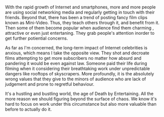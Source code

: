 

With the rapid growth of Internet and smartphones, more and more people are using social networking media and regularly getting in touch with their friends. Beyond that, there has been a trend of posting fancy film clips known as Mini-Video. Thus, they teach others through it, and benefit from it. Then some of them become popular when audience find them charming , attractive or even just entertaning. They grab people's attention inorder to get further potiential concerns.

As far as I'm concerned, the long-term impact of Internet celebrities is anxious, which means I take the opposite view. They shot  and decroate films attempting to get more subscribers no matter how absurd and pandering it would be even against law. Someone paid their life during filming when it considering their breathtaking work under unpredictable dangers like rooftops of skyscrapers. More profoundly, it is the absolutely wrong values that they give to the minors of audience who are lack of judgement and prone to regretful behaviour.

It's a hustling and bustling world, the age of Death by Entertaining. All the more reason we should figuring beyond the surface of chaos. We know it's hard to focus on work  under this circumstance but also more valuable than before to actually do it. 